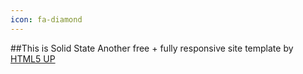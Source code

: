 ```yaml
---
icon: fa-diamond
---
```

##This is Solid State
Another free + fully responsive site template by [HTML5 UP](http://html5up.net)